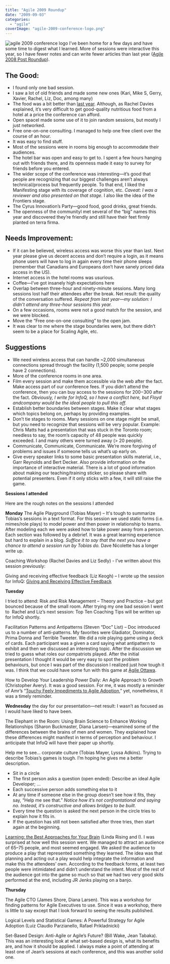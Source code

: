 ```yaml
---
title: "Agile 2009 Roundup"
date: "2009-09-03"
categories: 
  - "agile"
coverImage: "agile-2009-conference-logo.png"
---
```


![agile 2009 conference logo](src/content/blog/agile-2009-roundup/images/agile-2009-conference-logo.png) I’ve been home for a few days and have some time to digest what I learned. More of sessions were interactive this year, so I have fewer notes and can write fewer articles than last year ([Agile 2008 Post Roundup](/blog/agile-2008-post-roundup.html)).

## **The Good**:

- I found only one bad session.
- I saw a lot of old friends and made some new ones (Kari, Mike S, Gerry, Xavier, Rachel, Liz, Doc, among many)
- The food was a bit better than [last year](/blog/agile-2008-a-personal-retrospective.html). Although, as Rachel Davies explained, it’s very difficult to get good-quality nutritious food from a hotel at a price the conference can afford.
- Open spaceI made some use of it to join random sessions, but mostly I just networked.
- Free one-on-one consulting. I managed to help one free client over the course of an hour.
- It was easy to find stuff.
- Most of the sessions were in rooms big enough to accommodate their audiences.
- The hotel bar was open and easy to get to. I spent a few hours hanging out with friends there, and its openness made it easy to survey for friends before you entered.
- The wider scope of the conference was interesting—it’s good that people are recognizing that our biggest challenges aren’t always technical/process but frequently people. To that end, I liked the Manifesting stage with its coverage of cognition, etc. _Caveat: I was a reviewer and also presented on that stage._ I also like the idea of the Frontiers stage.
- The Cyrus Innovation’s Party—good food, good drinks, great friends.
- The openness of the communityI met several of the “big” names this year and discovered they’re friendly and still have their feet firmly planted on terra firma.

## **Needs Improvement:**

- If it can be believed, wireless access was worse this year than last. Next year please give us decent access and don’t require a login, as it means phone users will have to log in again every time their phone sleeps (remember that Canadians and Europeans don’t have sanely priced data access in the US).
- Internet access in the hotel rooms was usurious.
- Coffee—I’ve got insanely high expectations here
- Overlap between three-hour and ninety-minute sessions. Many long sessions lost half their attendees after the break. Net result: the quality of the conversation suffered. _Repeat from last year—my solution: I didn’t attend any three-hour sessions this year._
- On a few occasions, rooms were not a good match for the session, and we were blocked.
- Move the “Free one-on-one consulting” to the open jam.
- It was clear to me where the stage boundaries were, but there didn’t seem to be a place for Scaling Agile, etc.

## **Suggestions**

- We need wireless access that can handle ~2,000 simultaneous connections spread through the facility (1,500 people; some people have 2 connections).
- More of the conference rooms in one area.
- Film every session and make them accessible via the web after the fact. Make access part of our conference fees. If you didn’t attend the conference, then you can buy access to the sessions for $200-$300 after the fact. _Obviously, I write for InfoQ, so I have a conflict here, but Floyd andcompany would be the ideal people to pull this off._
- Establish better boundaries between stages. Make it clear what stages which topics belong on, perhaps by providing examples.
- Don’t tie stages to rooms. Many sessions on one stage might be small, but you need to recognize that sessions will be very popular. Example: Chris Matts had a presentation that was stuck in the Toronto room; needless to say, the room’s capacity of 48 people was quickly exceeded. I and many others were turned away (> 20 people).
- Communicate, Communicate, Communicate. We’re more forgiving of problems and issues if someone tells us what’s up early on.
- Give every speaker links to some basic presentation skills material, i.e., Garr Reynolds and Bert Decker. Also provide information on the importance of interactive material. There is a lot of good information about making our teaching/training sticker, so please share with potential presenters. Even if it only sticks with a few, it will still raise the game.

**Sessions I attended**

Here are the rough notes on the sessions I attended

**Monday** The Agile Playground (Tobias Mayer) – It's tough to summarize Tobias’s sessions in a text format. For this session we used static forms (i.e. mimes/role plays) to model power and then power in relationship to teams. After modeling each we were asked how to take power away from a person. Each section was followed by a debrief. It was a great learning experience but hard to explain in a blog. _Suffice it to say that the next you have a chance to attend a session run by Tobias do._ Dave Nicolette has a longer write up.

Coaching Workshop (Rachel Davies and Liz Sedly) - I’ve written about this session previously:

Giving and receiving effective feedback (Liz Keogh) – I wrote up the session for InfoQ: [Giving and Receiving Effective Feedback](https://www.infoq.com/news/2009/08/Effective-Feedback)

**Tuesday**

I tried to attend: Risk and Risk Management – Theory and Practice – but got bounced because of the small room. After trying my one bad session I went to  Rachel and Liz’s next session: Top Ten Coaching Tips will be written up for InfoQ shortly.

Facilitation Patterns and Antipatterns (Steven “Doc” List) – Doc introduced us to a number of anti-patterns. My favorites were Gladiator, Dominator, Prima Donna and Terrible Tweeter. We did a role playing game using a deck of cards. Each participant was a given a card saying what antipattern to exhibit and then we discussed an interesting topic. After the discussion we tried to guess what roles our compatriots played. After the initial presentation I thought it would be very easy to spot the problem behaviours, but once I was part of the discussion I realized just how tough it was. I think that we could have some fun with this game at [Agile Ottawa](https://agileottawa.wordpress.com/).

How to Develop Your Leadership Power Daily: An Agile Approach to Growth (Christopher Avery). It was a good session. For me, it was mostly a reminder of Amr’s “[Touchy Feely Impediments to Agile Adoption](https://www.infoq.com/news/2008/08/agile_impediments),” yet, nonetheless, it was a timely reminder.

**Wednesday** the day for our presentation—net result: I wasn’t as focused as I would have liked to have been.

The Elephant in the Room: Using Brain Science to Enhance Working Relationships (Sharon Buckmaster, Diana Larsen)—examined some of the differences between the brains of men and women. They explained how these differences might manifest in terms of perception and behaviour. I anticipate that InfoQ will have their paper up shortly.

Help me to see… corporate culture (Tobias Mayer, Lyssa Adkins). Trying to describe Tobias’s games is tough. I’m hoping he gives me a better description.

- Sit in a circle
- The first person asks a question (open ended): Describe an ideal Agile Developer; …
- Each successive person adds something else to it
- At any time if someone else in the group doesn’t see how it fits, they say, “Help me see that.” _Notice how it’s not confrontational and saying no. Instead, it’s constructive and allows bridges to be built._
- Every time the question is asked the next person in the circle tries to explain how it fits in.
- If the question has still not been satisfied after three tries, then start again at the beginning.

[Learning: the Best Approaches for Your Brain](/blog/learning-best-approaches-for-your-brain-slide-deck.html) (Linda Rising and I). I was surprised at how well this session went. We managed to attract an audience of 65–75 people, and most seemed engaged. We asked the audience to produce a play that represented something they learned. The idea was that planning and acting out a play would help integrate the information and make this the attendees’ own. According to the feedback forms, at least two people were intimidated and didn’t understand the intent. Most of the rest of the audience got into the game so much so that we had two very good skits performed at the end, including JR Jenks playing on a banjo.

**Thursday**

The Agile CTO (James Shore, Diana Larsen). This was a workshop for finding patterns for Agile Executives to use. Since it was a workshop, there is little to say except that I look forward to seeing the results published.

Logical Levels and Statistical Games: A Powerful Strategy for Agile Adoption (Luiz Claudio Parzianello, Rafael Prikladnicki)

Set-Based Design: Anti-Agile or Agile’s Future? (Bill Wake, Jean Tabaka). This was an interesting look at what set-based design is, what its benefits are, and how it should be applied. I always make a point of attending at least one of Jean’s sessions at each conference, and this was another solid one.
